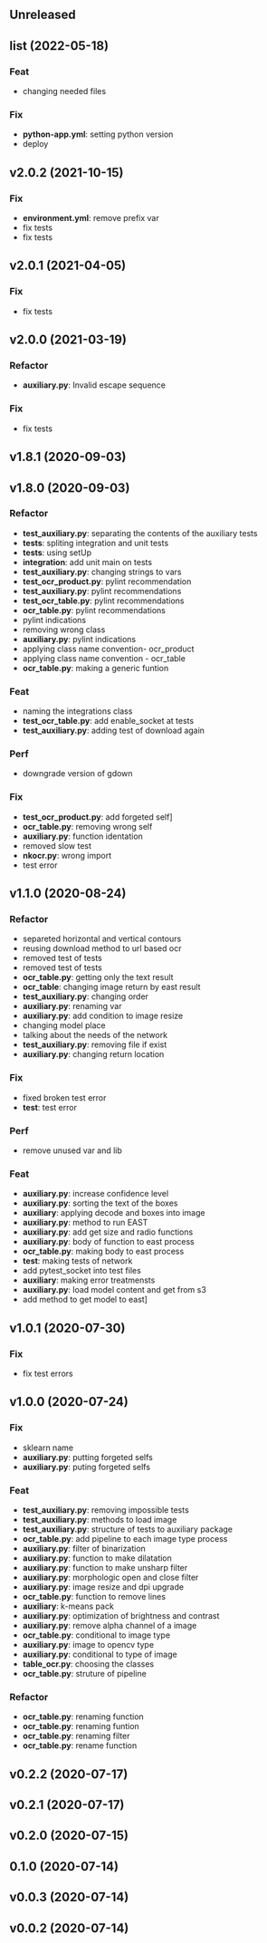 ## Unreleased

## list (2022-05-18)

### Feat

- changing needed files

### Fix

- **python-app.yml**: setting python version
- deploy

## v2.0.2 (2021-10-15)

### Fix

- **environment.yml**: remove prefix var
- fix tests
- fix tests

## v2.0.1 (2021-04-05)

### Fix

- fix tests

## v2.0.0 (2021-03-19)

### Refactor

- **auxiliary.py**: Invalid escape sequence

### Fix

- fix tests

## v1.8.1 (2020-09-03)

## v1.8.0 (2020-09-03)

### Refactor

- **test_auxiliary.py**: separating the contents of the auxiliary tests
- **tests**: spliting integration and unit tests
- **tests**: using setUp
- **integration**: add unit main on tests
- **test_auxiliary.py**: changing strings to vars
- **test_ocr_product.py**: pylint recommendation
- **test_auxiliary.py**: pylint recommendations
- **test_ocr_table.py**: pylint recommendations
- **ocr_table.py**: pylint recommendations
- pylint indications
- removing wrong class
- **auxiliary.py**: pylint indications
- applying class name convention- ocr_product
- applying class name convention - ocr_table
- **ocr_table.py**: making a generic funtion

### Feat

- naming the integrations class
- **test_ocr_table.py**: add enable_socket at tests
- **test_auxiliary.py**: adding test of download again

### Perf

- downgrade version of gdown

### Fix

- **test_ocr_product.py**: add forgeted self]
- **ocr_table.py**: removing wrong self
- **auxiliary.py**: function identation
- removed slow test
- **nkocr.py**: wrong import
- test error

## v1.1.0 (2020-08-24)

### Refactor

- separeted horizontal and vertical contours
- reusing download method to url based ocr
- removed test of tests
- removed test of tests
- **ocr_table.py**: getting only the text result
- **ocr_table**: changing image return by east result
- **test_auxiliary.py**: changing order
- **auxiliary.py**: renaming var
- **auxiliary.py**: add condition to image resize
- changing model place
- talking about the needs of the network
- **test_auxiliary.py**: removing file if exist
- **auxiliary.py**: changing return location

### Fix

- fixed broken test error
- **test**: test error

### Perf

- remove unused var and lib

### Feat

- **auxiliary.py**: increase confidence level
- **auxiliary.py**: sorting the text of the boxes
- **auxiliary**: applying decode and boxes into image
- **auxiliary.py**: method to run EAST
- **auxiliary.py**: add get size and radio functions
- **auxiliary.py**: body of function to east process
- **ocr_table.py**: making body to east process
- **test**: making tests of network
- add pytest_socket into test files
- **auxiliary**: making error treatmensts
- **auxiliary.py**: load model content and get from s3
- add method to get model to east]

## v1.0.1 (2020-07-30)

### Fix

- fix test errors

## v1.0.0 (2020-07-24)

### Fix

- sklearn name
- **auxiliary.py**: putting forgeted selfs
- **auxiliary.py**: puting forgeted selfs

### Feat

- **test_auxiliary.py**: removing impossible tests
- **test_auxiliary.py**: methods to load image
- **test_auxiliary.py**: structure of tests to auxiliary package
- **ocr_table.py**: add pipeline to each image type process
- **auxiliary.py**: filter of binarization
- **auxiliary.py**: function to make dilatation
- **auxiliary.py**: function to make unsharp filter
- **auxiliary.py**: morphologic open and close filter
- **auxiliary.py**: image resize and dpi upgrade
- **ocr_table.py**: function to remove lines
- **auxiliary**: k-means pack
- **auxiliary.py**: optimization of brightness and contrast
- **auxiliary.py**: remove alpha channel of a image
- **ocr_table.py**: conditional to image type
- **auxiliary.py**: image to opencv type
- **auxiliary.py**: conditional to type of image
- **table_ocr.py**: choosing the classes
- **ocr_table.py**: struture of pipeline

### Refactor

- **ocr_table.py**: renaming function
- **ocr_table.py**: renaming funtion
- **ocr_table.py**: renaming filter
- **ocr_table.py**: rename function

## v0.2.2 (2020-07-17)

## v0.2.1 (2020-07-17)

## v0.2.0 (2020-07-15)

## 0.1.0 (2020-07-14)

## v0.0.3 (2020-07-14)

## v0.0.2 (2020-07-14)
